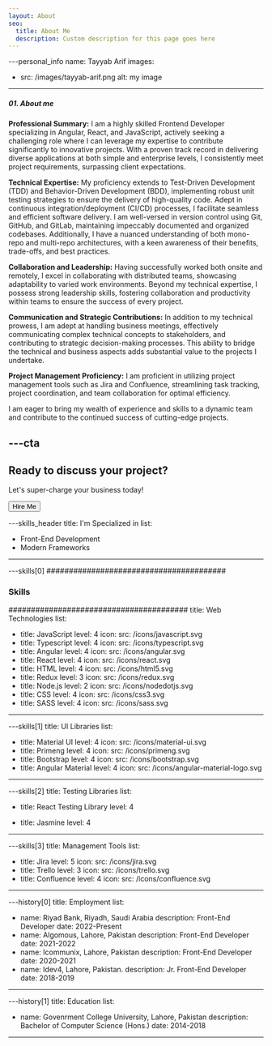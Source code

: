 ```yaml
---
layout: About
seo:
  title: About Me
  description: Custom description for this page goes here
---
```




---personal_info
name: Tayyab Arif
images:
  - src: /images/tayyab-arif.png
    alt: my image
---
##### <span>01.</span> About me

**Professional Summary:**
I am a highly skilled Frontend Developer specializing in Angular, React, and JavaScript, actively seeking a challenging role where I can leverage my expertise to contribute significantly to innovative projects. With a proven track record in delivering diverse applications at both simple and enterprise levels, I consistently meet project requirements, surpassing client expectations.

**Technical Expertise:**
My proficiency extends to Test-Driven Development (TDD) and Behavior-Driven Development (BDD), implementing robust unit testing strategies to ensure the delivery of high-quality code. Adept in continuous integration/deployment (CI/CD) processes, I facilitate seamless and efficient software delivery. I am well-versed in version control using Git, GitHub, and GitLab, maintaining impeccably documented and organized codebases. Additionally, I have a nuanced understanding of both mono-repo and multi-repo architectures, with a keen awareness of their benefits, trade-offs, and best practices.

**Collaboration and Leadership:**
Having successfully worked both onsite and remotely, I excel in collaborating with distributed teams, showcasing adaptability to varied work environments. Beyond my technical expertise, I possess strong leadership skills, fostering collaboration and productivity within teams to ensure the success of every project.

**Communication and Strategic Contributions:**
In addition to my technical prowess, I am adept at handling business meetings, effectively communicating complex technical concepts to stakeholders, and contributing to strategic decision-making processes. This ability to bridge the technical and business aspects adds substantial value to the projects I undertake.

**Project Management Proficiency:**
I am proficient in utilizing project management tools such as Jira and Confluence, streamlining task tracking, project coordination, and team collaboration for optimal efficiency.

I am eager to bring my wealth of experience and skills to a dynamic team and contribute to the continued success of cutting-edge projects.

---cta
---
## Ready to discuss your project?

Let's super-charge your business today!

<Button href="/contact">
  Hire Me
</Button>



---skills_header
title: I'm Specialized in
list:
  - Front-End Development
  - Modern Frameworks
---


---skills[0]
########################################
### Skills
########################################
title: Web Technologies
list:
  - title: JavaScript
    level: 4
    icon:
      src: /icons/javascript.svg
  - title: Typescript
    level: 4
    icon:
      src: /icons/typescript.svg
  - title: Angular
    level: 4
    icon:
      src: /icons/angular.svg
  - title: React
    level: 4
    icon:
      src: /icons/react.svg
  - title: HTML
    level: 4
    icon:
      src: /icons/html5.svg
  - title: Redux
    level: 3
    icon:
      src: /icons/redux.svg
  - title: Node.js
    level: 2
    icon:
      src: /icons/nodedotjs.svg
  - title: CSS
    level: 4
    icon:
      src: /icons/css3.svg
  - title: SASS
    level: 4
    icon:
      src: /icons/sass.svg
---





---skills[1]
title: UI Libraries
list:
  - title: Material UI
    level: 4
    icon:
      src: /icons/material-ui.svg
  - title: Primeng
    level: 4
    icon:
      src: /icons/primeng.svg
  - title: Bootstrap
    level: 4
    icon:
      src: /icons/bootstrap.svg
  - title: Angular Material
    level: 4
    icon:
      src: /icons/angular-material-logo.svg
---





---skills[2]
title: Testing Libraries
list:
  - title: React Testing Library
    level: 4
  
  - title: Jasmine
    level: 4
  
---




---skills[3]
title: Management Tools
list:
  - title: Jira
    level: 5
    icon:
      src: /icons/jira.svg
  - title: Trello
    level: 3
    icon:
      src: /icons/trello.svg
  - title: Confluence
    level: 4
    icon:
      src: /icons/confluence.svg
---





---history[0]
title: Employment
list:
  - name: Riyad Bank, Riyadh, Saudi Arabia
    description: Front-End Developer
    date: 2022-Present
  - name: Algomous, Lahore, Pakistan
    description: Front-End Developer
    date: 2021-2022
  - name: Icommunix, Lahore, Pakistan
    description: Front-End Developer
    date: 2020-2021
  - name: Idev4, Lahore, Pakistan.
    description: Jr. Front-End Developer
    date: 2018-2019
---



---history[1]
title: Education
list:
  - name: Govenrment College University, Lahore, Pakistan
    description: Bachelor of Computer Science (Hons.)
    date: 2014-2018
---